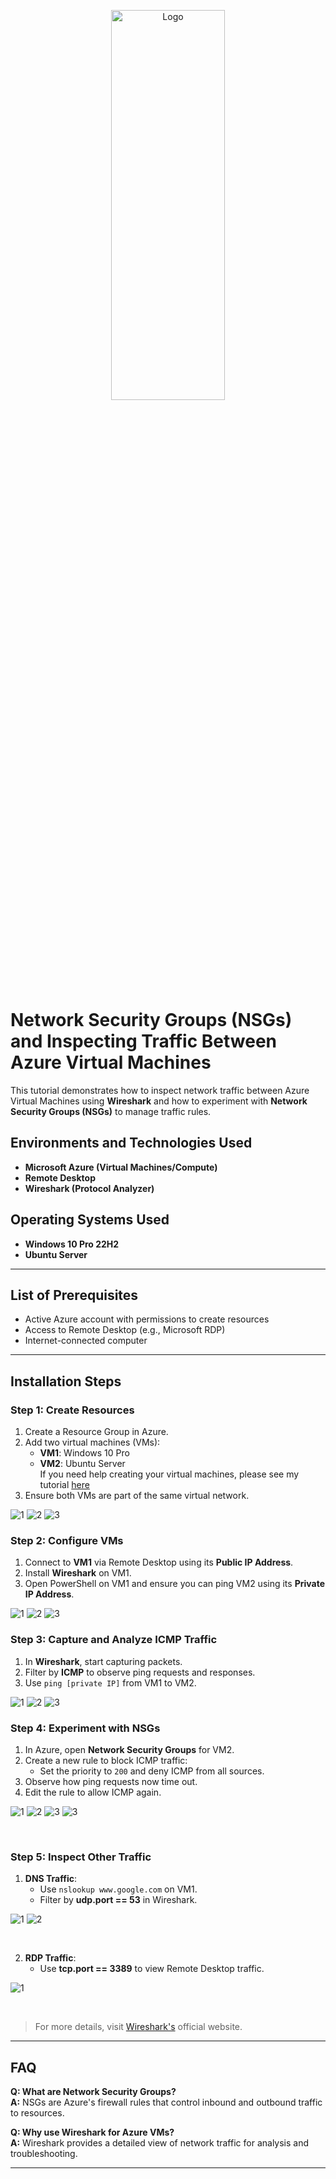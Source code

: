 <p align="center">
<img src="https://i.imgur.com/FZk3RA3.png" height="40%" width="60%" alt="Logo"/>
</p>

# Network Security Groups (NSGs) and Inspecting Traffic Between Azure Virtual Machines

This tutorial demonstrates how to inspect network traffic between Azure Virtual Machines using **Wireshark** and how to experiment with **Network Security Groups (NSGs)** to manage traffic rules.


## Environments and Technologies Used
- **Microsoft Azure (Virtual Machines/Compute)**
- **Remote Desktop**
- **Wireshark (Protocol Analyzer)**

## Operating Systems Used
- **Windows 10 Pro 22H2**
- **Ubuntu Server**

---

## List of Prerequisites
- Active Azure account with permissions to create resources
- Access to Remote Desktop (e.g., Microsoft RDP)
- Internet-connected computer

---

## Installation Steps

### Step 1: Create Resources  
1. Create a Resource Group in Azure.  
2. Add two virtual machines (VMs):  
   - **VM1**: Windows 10 Pro  
   - **VM2**: Ubuntu Server  
    If you need help creating your virtual machines, please see my tutorial [here](https://github.com/sethdefonso/azure-virtual-machine-creation)
3. Ensure both VMs are part of the same virtual network.  

![1](https://i.imgur.com/wGCedqr.png)
![2](https://i.imgur.com/lkEt16g.png)
![3](https://i.imgur.com/ICPNVQ5.png)
<br>

### Step 2: Configure VMs  
1. Connect to **VM1** via Remote Desktop using its **Public IP Address**.  
2. Install **Wireshark** on VM1.  
3. Open PowerShell on VM1 and ensure you can ping VM2 using its **Private IP Address**.  

![1](https://i.imgur.com/KC94o4G.png)
![2](https://i.imgur.com/Y10I0vY.png)
![3](https://i.imgur.com/jtw35Fi.png)
<br>

### Step 3: Capture and Analyze ICMP Traffic  
1. In **Wireshark**, start capturing packets.  
2. Filter by **ICMP** to observe ping requests and responses.  
3. Use `ping [private IP]` from VM1 to VM2.  

![1](https://i.imgur.com/7jkQWWI.png)
![2](https://i.imgur.com/Tio8C4I.png)
![3](https://i.imgur.com/PZ0KKWf.png)
<br>

### Step 4: Experiment with NSGs  
1. In Azure, open **Network Security Groups** for VM2.  
2. Create a new rule to block ICMP traffic:  
   - Set the priority to `200` and deny ICMP from all sources.  
3. Observe how ping requests now time out.  
4. Edit the rule to allow ICMP again.

![1](https://i.imgur.com/Ab9xBb4.png)
![2](https://i.imgur.com/GqpGhhm.png)
![3](https://i.imgur.com/syZs4pi.png)
![3](https://i.imgur.com/n8rbGvI.png)

<br>

### Step 5: Inspect Other Traffic  

1. **DNS Traffic**:  
   - Use `nslookup www.google.com` on VM1.  
   - Filter by **udp.port == 53** in Wireshark.
     
![1](https://i.imgur.com/K15Gxdd.png)
![2](https://i.imgur.com/QndhqRO.png)

<br>


2. **RDP Traffic**:  
   - Use **tcp.port == 3389** to view Remote Desktop traffic.  

![1](https://i.imgur.com/n30Sd6K.png)

<br>

>For more details, visit [Wireshark's](https://www.wireshark.org/) official website.
---

## FAQ  
**Q: What are Network Security Groups?**  
**A:** NSGs are Azure's firewall rules that control inbound and outbound traffic to resources.  

**Q: Why use Wireshark for Azure VMs?**  
**A:** Wireshark provides a detailed view of network traffic for analysis and troubleshooting.  

---
